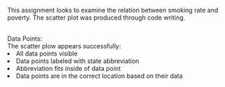 This assignment looks to examine the relation between smoking rate and poverty. The scatter plot was produced through code writing. 

</br>
Data Points:</br>
The scatter plow appears successfully:
<li>All data points visible</li>
<li>Data points labeled with state abbreviation</li>
<li>Abbreviation fits inside of data point</li> 
<li>Data points are in the correct location based on their data</li>
